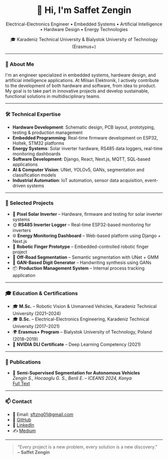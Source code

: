 <h1 align="center">👋 Hi, I'm Saffet Zengin</h1>

<p align="center">
  Electrical-Electronics Engineer • Embedded Systems • Artificial Intelligence • Hardware Design • Energy Technologies  
</p>

<p align="center">
 🎓 Karadeniz Technical University & Bialystok University of Technology (Erasmus+)  
</p>

---

### 🚀 About Me

I'm an engineer specialized in embedded systems, hardware design, and artificial intelligence applications. At Milsan Elektronik, I actively contribute to the development of both hardware and software, from idea to product. My goal is to take part in innovative projects and develop sustainable, functional solutions in multidisciplinary teams.

---

### 🛠️ Technical Expertise

- **Hardware Development**: Schematic design, PCB layout, prototyping, testing & production management  
- **Embedded Programming**: Real-time firmware development on ESP32, Holtek, STM32 platforms  
- **Energy Systems**: Solar inverter hardware, RS485 data loggers, real-time monitoring dashboards  
- **Software Development**: Django, React, Next.js, MQTT, SQL-based applications  
- **AI & Computer Vision**: UNet, YOLOv5, GANs, segmentation and classification models  
- **Industrial Automation**: IoT automation, sensor data acquisition, event-driven systems

---

### 🧪 Selected Projects

- 🔋 **Pixel Solar Inverter** – Hardware, firmware and testing for solar inverter systems  
- 🌞 **RS485 Inverter Logger** – Real-time ESP32-based monitoring for inverters  
- 🌐 **Energy Monitoring Dashboard** – Web-based platform using Django + Next.js  
- 🤖 **Robotic Finger Prototype** – Embedded-controlled robotic finger project  
- 🧠 **Off-Road Segmentation** – Semantic segmentation with UNet + GMM  
- 🧬 **GAN-Based Digit Generator** – Handwriting synthesis using GANs  
- 📦 **Production Management System** – Internal process tracking application

---

### 🎓 Education & Certifications

- 🎓 **M.Sc.** – Robotic Vision & Unmanned Vehicles, Karadeniz Technical University (2021–2024)  
- 🎓 **B.Sc.** – Electrical-Electronics Engineering, Karadeniz Technical University (2017–2021)  
- 🌍 **Erasmus+ Program** – Bialystok University of Technology, Poland (2018–2019)  
- 📜 **NVIDIA DLI Certificate** – Deep Learning Competency (2021)

---

### 📢 Publications

- 📄 **Semi-Supervised Segmentation for Autonomous Vehicles**  
  *Zengin S., Hocaoglu G. S., Benli E. – ICEANS 2024, Konya*  
  [Full Text](#)

---

### 📫 Contact

- 📧 Email: sftzng01@gmail.com  
- 🔗 [GitHub](https://github.com/SftZng)  
- 🔗 [LinkedIn](https://linkedin.com/in/saffet-z-387141175)  
- ✍️ [Medium](https://medium.com/@sftzng01)  

---

> “Every project is a new problem, every solution is a new discovery.”  
> **– Saffet Zengin**

